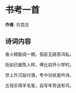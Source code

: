 # 书考一首

**作者**: 刘克庄

## 诗词内容

香火精勤阅一期，孤臣无路答鸿私。

衔如已废陈人样，俸比初开小学时。

世上升沉姑付酒，考中功状是吟诗。

五钱买得羊毛笔，自写年劳送有司。


